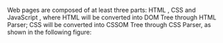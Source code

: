

Web pages are composed of at least three parts: HTML , CSS and JavaScript , where HTML will be converted into DOM Tree through HTML Parser; CSS will be converted into CSSOM Tree through CSS Parser, as shown in the following figure:


